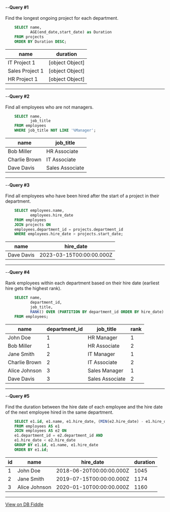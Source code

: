--**Query #1**<br><br>
Find the longest ongoing project for each department.
```sql
    SELECT name, 
    	   AGE(end_date,start_date) as Duration
    FROM projects
    ORDER BY Duration DESC;
```

| name            | duration        |
| --------------- | --------------- |
| IT Project 1    | [object Object] |
| Sales Project 1 | [object Object] |
| HR Project 1    | [object Object] |

--------------------------------------------------------------------------------------------
--**Query #2**<br><br>
Find all employees who are not managers.
```sql
    SELECT name, 
    	   job_title
    FROM employees
    WHERE job_title NOT LIKE '%Manager';
```

| name          | job_title       |
| ------------- | --------------- |
| Bob Miller    | HR Associate    |
| Charlie Brown | IT Associate    |
| Dave Davis    | Sales Associate |

--------------------------------------------------------------------------------------------
--**Query #3**<br><br>
Find all employees who have been hired after the start of a project in their department.
```sql
    SELECT employees.name, 
    	   employees.hire_date
    FROM employees
    JOIN projects ON
    employees.department_id = projects.department_id
    WHERE employees.hire_date > projects.start_date;
```

| name       | hire_date                |
| ---------- | ------------------------ |
| Dave Davis | 2023-03-15T00:00:00.000Z |

--------------------------------------------------------------------------------------------
--**Query #4**<br><br>
Rank employees within each department based on their hire date (earliest hire gets the highest rank).
```sql
    SELECT name, 
    	   department_id,
    	   job_title,
           RANK() OVER (PARTITION BY department_id ORDER BY hire_date)
    FROM employees;
```

| name          | department_id | job_title       | rank |
| ------------- | ------------- | --------------- | ---- |
| John Doe      | 1             | HR Manager      | 1    |
| Bob Miller    | 1             | HR Associate    | 2    |
| Jane Smith    | 2             | IT Manager      | 1    |
| Charlie Brown | 2             | IT Associate    | 2    |
| Alice Johnson | 3             | Sales Manager   | 1    |
| Dave Davis    | 3             | Sales Associate | 2    |

--------------------------------------------------------------------------------------------
--**Query #5**<br><br>
Find the duration between the hire date of each employee and the hire date of the next employee hired in the same department.
```sql
    SELECT e1.id, e1.name, e1.hire_date, (MIN(e2.hire_date) - e1.hire_date) as Duration
    FROM employees AS e1
    JOIN employees AS e2 ON
    e1.department_id = e2.department_id AND
    e1.hire_date < e2.hire_date
    GROUP BY e1.id, e1.name, e1.hire_date
    ORDER BY e1.id;
```

| id  | name          | hire_date                | duration |
| --- | ------------- | ------------------------ | -------- |
| 1   | John Doe      | 2018-06-20T00:00:00.000Z | 1045     |
| 2   | Jane Smith    | 2019-07-15T00:00:00.000Z | 1174     |
| 3   | Alice Johnson | 2020-01-10T00:00:00.000Z | 1160     |

---

[View on DB Fiddle](https://www.db-fiddle.com/f/xckGL9ZW73A6FWhsmPogm7/6)
